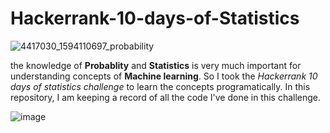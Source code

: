 # Hackerrank-10-days-of-Statistics

![4417030_1594110697_probability](https://user-images.githubusercontent.com/55651740/128310229-3c6e62ee-2a24-4566-a4e7-718dcb461d93.jpg)

the knowledge of **Probablity** and **Statistics** is very much important for understanding concepts of **Machine learning**. So I took the *Hackerrank 10 days of statistics challenge* to learn the concepts programatically. In this repository, I am keeping a record of all the code I've done in this challenge.

![image](https://user-images.githubusercontent.com/55651740/128312245-176c0130-2921-4336-9551-1ba85915e187.png)

